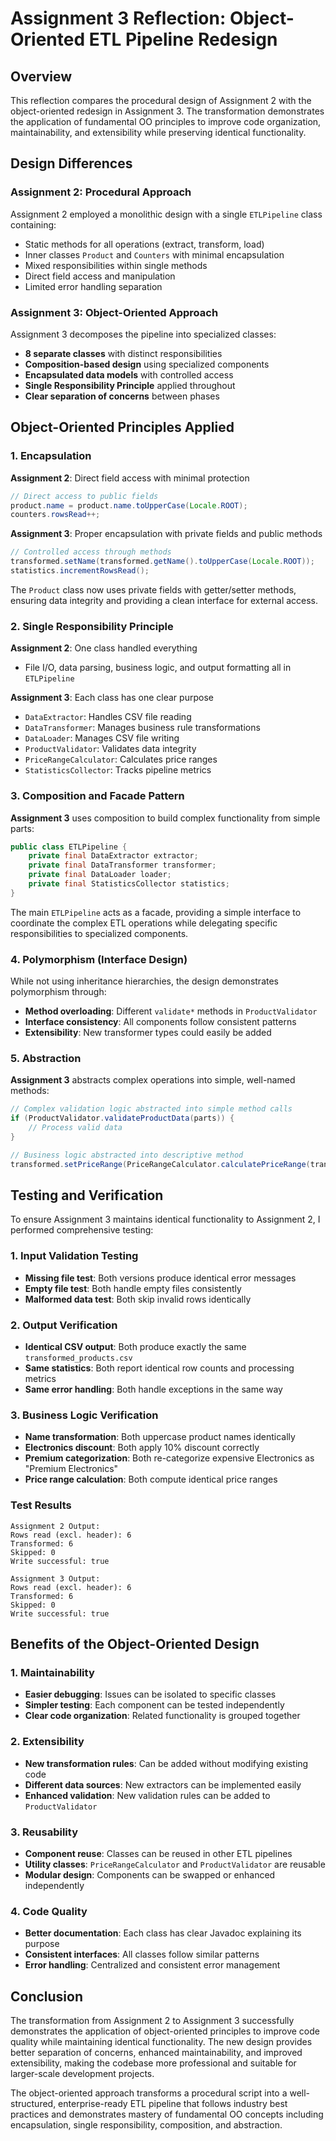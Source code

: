  # Assignment 3 Reflection: Object-Oriented ETL Pipeline Redesign

## Overview

This reflection compares the procedural design of Assignment 2 with the object-oriented redesign in Assignment 3. The transformation demonstrates the application of fundamental OO principles to improve code organization, maintainability, and extensibility while preserving identical functionality.

## Design Differences

### Assignment 2: Procedural Approach
Assignment 2 employed a monolithic design with a single `ETLPipeline` class containing:
- Static methods for all operations (extract, transform, load)
- Inner classes `Product` and `Counters` with minimal encapsulation
- Mixed responsibilities within single methods
- Direct field access and manipulation
- Limited error handling separation

### Assignment 3: Object-Oriented Approach
Assignment 3 decomposes the pipeline into specialized classes:
- **8 separate classes** with distinct responsibilities
- **Composition-based design** using specialized components
- **Encapsulated data models** with controlled access
- **Single Responsibility Principle** applied throughout
- **Clear separation of concerns** between phases

## Object-Oriented Principles Applied

### 1. Encapsulation
**Assignment 2**: Direct field access with minimal protection
```java
// Direct access to public fields
product.name = product.name.toUpperCase(Locale.ROOT);
counters.rowsRead++;
```

**Assignment 3**: Proper encapsulation with private fields and public methods
```java
// Controlled access through methods
transformed.setName(transformed.getName().toUpperCase(Locale.ROOT));
statistics.incrementRowsRead();
```

The `Product` class now uses private fields with getter/setter methods, ensuring data integrity and providing a clean interface for external access.

### 2. Single Responsibility Principle
**Assignment 2**: One class handled everything
- File I/O, data parsing, business logic, and output formatting all in `ETLPipeline`

**Assignment 3**: Each class has one clear purpose
- `DataExtractor`: Handles CSV file reading
- `DataTransformer`: Manages business rule transformations  
- `DataLoader`: Manages CSV file writing
- `ProductValidator`: Validates data integrity
- `PriceRangeCalculator`: Calculates price ranges
- `StatisticsCollector`: Tracks pipeline metrics

### 3. Composition and Facade Pattern
**Assignment 3** uses composition to build complex functionality from simple parts:
```java
public class ETLPipeline {
    private final DataExtractor extractor;
    private final DataTransformer transformer;
    private final DataLoader loader;
    private final StatisticsCollector statistics;
}
```

The main `ETLPipeline` acts as a facade, providing a simple interface to coordinate the complex ETL operations while delegating specific responsibilities to specialized components.

### 4. Polymorphism (Interface Design)
While not using inheritance hierarchies, the design demonstrates polymorphism through:
- **Method overloading**: Different `validate*` methods in `ProductValidator`
- **Interface consistency**: All components follow consistent patterns
- **Extensibility**: New transformer types could easily be added

### 5. Abstraction
**Assignment 3** abstracts complex operations into simple, well-named methods:
```java
// Complex validation logic abstracted into simple method calls
if (ProductValidator.validateProductData(parts)) {
    // Process valid data
}

// Business logic abstracted into descriptive method
transformed.setPriceRange(PriceRangeCalculator.calculatePriceRange(transformed.getPrice()));
```

## Testing and Verification

To ensure Assignment 3 maintains identical functionality to Assignment 2, I performed comprehensive testing:

### 1. Input Validation Testing
- **Missing file test**: Both versions produce identical error messages
- **Empty file test**: Both handle empty files consistently
- **Malformed data test**: Both skip invalid rows identically

### 2. Output Verification
- **Identical CSV output**: Both produce exactly the same `transformed_products.csv`
- **Same statistics**: Both report identical row counts and processing metrics
- **Same error handling**: Both handle exceptions in the same way

### 3. Business Logic Verification
- **Name transformation**: Both uppercase product names identically
- **Electronics discount**: Both apply 10% discount correctly
- **Premium categorization**: Both re-categorize expensive Electronics as "Premium Electronics"
- **Price range calculation**: Both compute identical price ranges

### Test Results
```
Assignment 2 Output:
Rows read (excl. header): 6
Transformed: 6
Skipped: 0
Write successful: true

Assignment 3 Output:
Rows read (excl. header): 6
Transformed: 6
Skipped: 0
Write successful: true
```

## Benefits of the Object-Oriented Design

### 1. Maintainability
- **Easier debugging**: Issues can be isolated to specific classes
- **Simpler testing**: Each component can be tested independently
- **Clear code organization**: Related functionality is grouped together

### 2. Extensibility
- **New transformation rules**: Can be added without modifying existing code
- **Different data sources**: New extractors can be implemented easily
- **Enhanced validation**: New validation rules can be added to `ProductValidator`

### 3. Reusability
- **Component reuse**: Classes can be reused in other ETL pipelines
- **Utility classes**: `PriceRangeCalculator` and `ProductValidator` are reusable
- **Modular design**: Components can be swapped or enhanced independently

### 4. Code Quality
- **Better documentation**: Each class has clear Javadoc explaining its purpose
- **Consistent interfaces**: All classes follow similar patterns
- **Error handling**: Centralized and consistent error management

## Conclusion

The transformation from Assignment 2 to Assignment 3 successfully demonstrates the application of object-oriented principles to improve code quality while maintaining identical functionality. The new design provides better separation of concerns, enhanced maintainability, and improved extensibility, making the codebase more professional and suitable for larger-scale development projects.

The object-oriented approach transforms a procedural script into a well-structured, enterprise-ready ETL pipeline that follows industry best practices and demonstrates mastery of fundamental OO concepts including encapsulation, single responsibility, composition, and abstraction.
